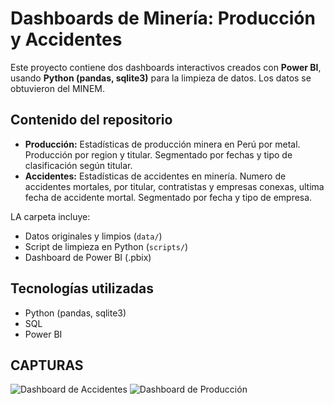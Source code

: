 # Dashboards de Minería: Producción y Accidentes

Este proyecto contiene dos dashboards interactivos creados con **Power BI**, usando **Python (pandas, sqlite3)** para la limpieza de datos.
Los datos se obtuvieron del MINEM.

## Contenido del repositorio
- **Producción:** Estadísticas de producción minera en Perú por metal. Producción por region y titular. Segmentado por fechas y tipo de clasificación según titular.
- **Accidentes:** Estadísticas de accidentes en minería. Numero de accidentes mortales, por titular, contratistas y empresas conexas, ultima fecha de accidente mortal. Segmentado por fecha y tipo de empresa.

LA carpeta incluye:
- Datos originales y limpios (`data/`)
- Script de limpieza en Python (`scripts/`)
- Dashboard de Power BI (.pbix)


## Tecnologías utilizadas
- Python (pandas, sqlite3)
- SQL
- Power BI

## CAPTURAS
![Dashboard de Accidentes](https://drive.google.com/uc?export=view&id1dT_apKoUPXSqS7kda4lL9k-KFUGaVipH)
![Dashboard de Producción](https://drive.google.com/uc?export=view&id1aA74iH-A8d8A_MOmZC0ILrvy-oE08wGi)
